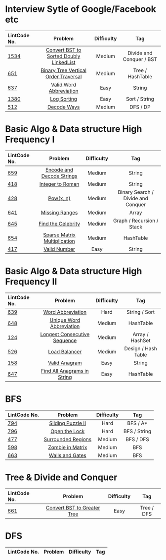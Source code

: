# Interview Sytle of Google/Facebook etc

| LintCode No. | Problem | Difficulty | Tag 
| :-------- | :-------: | :---------: | :------:
| [1534](https://www.lintcode.com/problem/convert-binary-search-tree-to-sorted-doubly-linked-list/description) | [Convert BST to Sorted Doubly LinkedList](https://github.com/weltond/DataStructure/blob/master/LintCode/Companies/1534-convert-binary-search-tree-to-sorted-doubly-linked-list.md) | Medium | Divide and Conquer / BST
| [651](https://www.lintcode.com/problem/binary-tree-vertical-order-traversal/description) | [Binary Tree Vertical Order Traversal](https://github.com/weltond/DataStructure/blob/master/LintCode/Companies/651-Binary-Tree-Vertical-Order-Traversal.md) | Medium | Tree / HashTable
| [637](https://www.lintcode.com/problem/valid-word-abbreviation/description?_from=ladder&&fromId=14) | [Valid Word Abbreviation](https://github.com/weltond/DataStructure/blob/master/LintCode/Companies/637-Valid-Word-Abbreviation.md) | Easy | String
| [1380](https://www.lintcode.com/problem/log-sorting/description?_from=ladder&&fromId=14) | [Log Sorting](https://github.com/weltond/DataStructure/blob/master/LintCode/Companies/1380-Log-Sorting.md) | Easy | Sort / String
| [512](https://www.lintcode.com/problem/decode-ways/description?_from=ladder&&fromId=14) | [Decode Ways](https://github.com/weltond/DataStructure/blob/master/LintCode/Companies/FaceBook/512-Decode-Ways.md) | Medium | DFS / DP

# Basic Algo & Data structure High Frequency I
| LintCode No. | Problem | Difficulty | Tag 
| :-------- | :-------: | :---------: | :------:
| [659](https://www.lintcode.com/problem/encode-and-decode-strings/description) | [Encode and Decode Strings](https://github.com/weltond/DataStructure/blob/master/LintCode/Companies/659-encode-and-decode-strings.md) | Medium | String
| [418](https://www.lintcode.com/problem/integer-to-roman/description) | [Integer to Roman](https://github.com/weltond/DataStructure/blob/master/LeetCode/string/Lc12IntegerToRoman.java) | Medium | String
| [428](https://www.lintcode.com/problem/powx-n/description?_from=ladder&&fromId=14) | [Pow(x, n)](https://github.com/weltond/DataStructure/blob/master/LintCode/Companies/428-Pow(x%2C%20n).md) | Medium | Binary Search / Divide and Conquer
| [641](https://www.lintcode.com/problem/missing-ranges/description?_from=ladder&&fromId=14) | [Missing Ranges](https://github.com/weltond/DataStructure/blob/master/LintCode/Companies/641-Missing-Ranges.md) | Medium | Array
| [645](https://www.lintcode.com/problem/find-the-celebrity/description) | [Find the Celebrity](https://github.com/weltond/DataStructure/blob/master/LintCode/Companies/645-Find-the-Celebrity.md) | Medium | Graph / Recursion / Stack
| [654](https://www.lintcode.com/problem/sparse-matrix-multiplication/description?_from=ladder&&fromId=14) | [Sparse Matrix Multiplication](https://github.com/weltond/DataStructure/blob/master/LintCode/Companies/654-Sparse-Matrix-Multiplication.md) | Medium | HashTable
| [417]() | [Valid Number](https://github.com/weltond/DataStructure/blob/master/LeetCode/string/65-Valid-Number.md) | Easy | String

# Basic Algo & Data structure High Frequency II
| LintCode No. | Problem | Difficulty | Tag 
| :-------- | :-------: | :---------: | :------:
| [639](https://www.lintcode.com/problem/word-abbreviation/description?_from=ladder&&fromId=14) | [Word Abbreviation](https://github.com/weltond/DataStructure/blob/master/LintCode/Companies/639-Word-Abbreviation.md) | Hard | String / Sort
| [648](https://www.lintcode.com/problem/unique-word-abbreviation/description?_from=ladder&&fromId=14) | [Unique Word Abbreviation](https://github.com/weltond/DataStructure/blob/master/LintCode/Companies/648-Unique-Word-Abbreviation.md) | Medium | HashTable
| [124](https://www.lintcode.com/problem/longest-consecutive-sequence/description) | [Longest Consecutive Sequence](https://github.com/weltond/DataStructure/blob/master/LintCode/Companies/124-Longest-Consecutive-Sequence.md) | Medium | Array / HashSet
| [526](https://www.lintcode.com/problem/load-balancer/description?_from=ladder&&fromId=14) | [Load Balancer](https://github.com/weltond/DataStructure/blob/master/LintCode/Companies/526-Load-Balancer.md) | Medium | Design / Hash Table
| [158](https://www.lintcode.com/problem/valid-anagram/description?_from=ladder&&fromId=14) | [Valid Anagram](https://github.com/weltond/DataStructure/blob/master/LintCode/Companies/158-Valid-Anagram.md) | Easy | String
| [647](https://www.lintcode.com/problem/find-all-anagrams-in-a-string/description?_from=ladder&&fromId=14) | [Find All Anagrams in String](https://github.com/weltond/DataStructure/blob/master/LeetCode/hashmap/438-Find-All-Anagrams-in-a-String.md) | Easy | HashTable

# BFS
| LintCode No. | Problem | Difficulty | Tag 
| :-------- | :-------: | :---------: | :------:
| [794](https://www.lintcode.com/problem/sliding-puzzle-ii/description) | [Sliding Puzzle II](https://github.com/weltond/DataStructure/blob/master/LintCode/Companies/794-sliding-puzzle-ii.md) | Hard | BFS / A*
| [796](https://www.lintcode.com/problem/open-the-lock/description?_from=ladder&&fromId=14) | [Open the Lock](https://github.com/weltond/DataStructure/blob/master/LintCode/Companies/796-open-the-lock.md) | Hard | BFS / String
| [477]() | [Surrounded Regions](https://github.com/weltond/DataStructure/blob/master/LintCode/Companies/477-surrounded-regions.md) | Medium | BFS / DFS
| [598](https://www.lintcode.com/problem/zombie-in-matrix/description?_from=ladder&&fromId=14) | [Zombie in Matrix](https://github.com/weltond/DataStructure/blob/master/LintCode/Companies/598-zombie-in-matrix.md) | Medium | BFS
| [663](https://www.lintcode.com/problem/walls-and-gates/description?_from=ladder&&fromId=14) | [Walls and Gates](https://github.com/weltond/DataStructure/blob/master/LintCode/Companies/663-walls-and-gates.md) | Medium | BFS

# Tree & Divide and Conquer
| LintCode No. | Problem | Difficulty | Tag 
| :-------- | :-------: | :---------: | :------:
| [661](https://www.lintcode.com/problem/convert-bst-to-greater-tree/description?_from=ladder&&fromId=14) | [Convert BST to Greater Tree](https://github.com/weltond/DataStructure/blob/master/LintCode/Companies/661-convert-bst-to-greater-tree.md) | Easy | Tree / DFS

# DFS
| LintCode No. | Problem | Difficulty | Tag 
| :-------- | :-------: | :---------: | :------:

